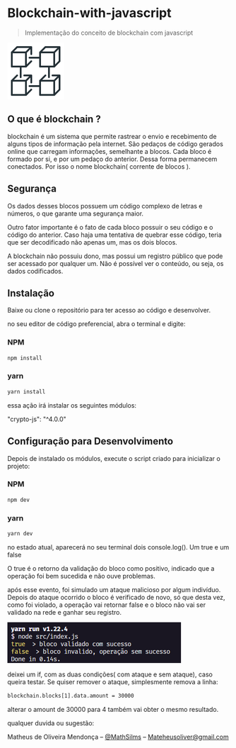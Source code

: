 # Blockchain-with-javascript
> Implementação do conceito de blockchain com javascript
             
![width:200px](block.png)                                     

## O que é blockchain ? 

blockchain é um sistema que permite rastrear o envio e recebimento de alguns tipos de informação pela internet. São pedaços de código gerados online que carregam informações, semelhante a blocos. Cada bloco é formado por si, e por um pedaço do anterior. Dessa forma permanecem conectados. Por isso o nome blockchain( corrente de blocos ).

## Segurança

Os dados desses blocos possuem um código complexo de letras e números, o que garante uma segurança maior.

Outro fator importante é o fato de cada bloco possuir o seu código e o código do anterior. Caso haja uma tentativa de quebrar esse código, teria que ser decodificado não apenas um, mas os dois blocos.

A blockchain não possuiu dono, mas possui um registro público que pode ser acessado por qualquer um. Não é possível ver o conteúdo, ou seja, os dados codificados.



## Instalação

Baixe ou clone o repositório para ter acesso ao código e desenvolver.

no seu editor de código preferencial, abra o terminal e digite:

### NPM

```sh
npm install
```

### yarn

```sh
yarn install
```

essa ação irá instalar os seguintes módulos:

"crypto-js": "^4.0.0"

## Configuração para Desenvolvimento

Depois de instalado os módulos, execute o script criado para inicializar o projeto: 

### NPM

```sh
npm dev
```
### yarn

```sh
yarn dev
```

no estado atual, aparecerá no seu terminal dois console.log(). Um true e um false

O true é o retorno da validação do bloco como positivo, indicado que a operação foi bem sucedida e não ouve problemas.

após esse evento, foi simulado um ataque malicioso por algum indivíduo. Depois do ataque ocorrido o bloco é verificado de novo, só que desta vez, como foi violado, a operação vai retornar false e o bloco não vai ser validado na rede e ganhar seu registro.

![](./return.png) 

deixei um if, com as duas condições( com ataque e sem ataque), caso queira testar. Se quiser remover o ataque, simplesmente remova a linha:

```sh
blockchain.blocks[1].data.amount = 30000
```

alterar o amount de 30000 para 4 também vai obter o mesmo resultado.



qualquer duvida ou sugestão:


Matheus de Oliveira Mendonça – [@MathSilms](https://www.linkedin.com/in/mathsilms/) – Mateheusoliver@gmail.com
